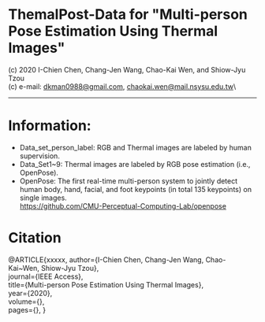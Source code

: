 # ThemalPost-Data for "Multi-person Pose Estimation Using Thermal Images"
(c) 2020 I-Chien Chen, Chang-Jen Wang, Chao-Kai Wen, and Shiow-Jyu Tzou\
(c) e-mail: dkman0988@gmail.com, chaokai.wen@mail.nsysu.edu.tw\

--------------------------------------------------------------------------------------------------------------------------
# Information:
- Data_set_person_label: RGB and Thermal images are labeled by human supervision.
- Data_Set1~9: Thermal images are labeled by RGB pose estimation (i.e., OpenPose).
- OpenPose: The first real-time multi-person system to jointly detect human body, hand, facial, and foot keypoints (in total 135 keypoints) on single images.\
https://github.com/CMU-Perceptual-Computing-Lab/openpose

# Citation
@ARTICLE{xxxxx,
   author={I-Chien Chen, Chang-Jen Wang, Chao-Kai~Wen, Shiow-Jyu Tzou},\
   journal={IEEE Access},\
   title={Multi-person Pose Estimation Using Thermal Images},\
   year={2020},\
   volume={},\
   pages={},
  }
